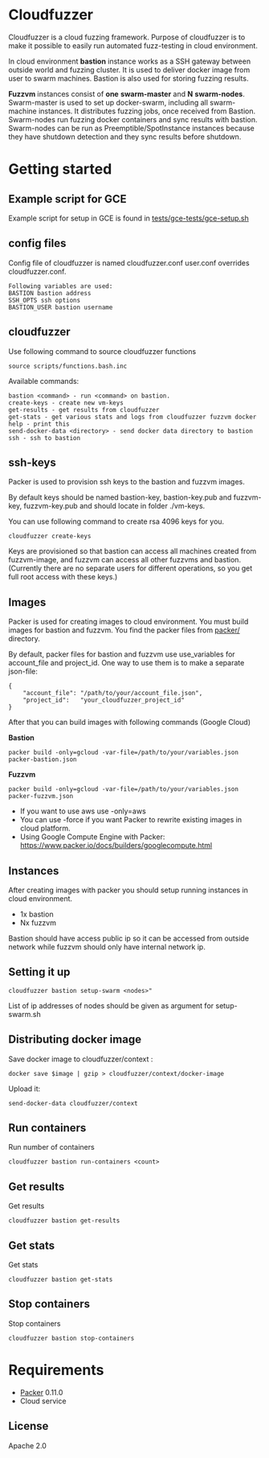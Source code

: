 # Cloudfuzzer

Cloudfuzzer is a cloud fuzzing framework. Purpose of cloudfuzzer is to make it possible to easily run automated fuzz-testing in cloud environment.

In cloud environment __bastion__ instance works as a SSH gateway between outside world and fuzzing cluster. It is used to deliver docker image from user to swarm machines. Bastion is also used for storing fuzzing results.

__Fuzzvm__ instances consist of __one__ __swarm-master__ and __N__ __swarm-nodes__. Swarm-master is used to set up docker-swarm, including all swarm-machine instances. It distributes fuzzing jobs, once received from Bastion. Swarm-nodes run fuzzing docker containers and sync results with bastion. Swarm-nodes can be run as Preemptible/SpotInstance instances because they have shutdown detection and they sync results before shutdown.

# Getting started

## Example script for GCE

Example script for setup in GCE is found in [tests/gce-tests/gce-setup.sh](tests/gce-tests/gce-setup.sh)

## config files

Config file of cloudfuzzer is named cloudfuzzer.conf
user.conf overrides cloudfuzzer.conf.
```
Following variables are used:
BASTION bastion address
SSH_OPTS ssh options
BASTION_USER bastion username
```
## cloudfuzzer

Use following command to source cloudfuzzer functions
```
source scripts/functions.bash.inc
```

Available commands:
```
bastion <command> - run <command> on bastion.
create-keys - create new vm-keys
get-results - get results from cloudfuzzer
get-stats - get various stats and logs from cloudfuzzer fuzzvm docker
help - print this
send-docker-data <directory> - send docker data directory to bastion
ssh - ssh to bastion
```

## ssh-keys

Packer is used to provision ssh keys to the bastion and fuzzvm images.

By default keys should be named bastion-key, bastion-key.pub and fuzzvm-key, fuzzvm-key.pub and should locate in folder ./vm-keys.

You can use following command to create rsa 4096 keys for you.

```
cloudfuzzer create-keys
```

Keys are provisioned so that bastion can access all machines created from fuzzvm-image, and fuzzvm can access all other fuzzvms and bastion.
(Currently there are no separate users for different operations, so you get full root access with these keys.)

## Images

Packer is used for creating images to cloud environment. You must build images for bastion and fuzzvm. You find the packer files from [packer/](packer/) directory.

By default, packer files for bastion and fuzzvm use use_variables for account_file and project_id. One way to use them is to make a separate json-file:
```
{
    "account_file":	"/path/to/your/account_file.json",
    "project_id":	"your_cloudfuzzer_project_id"
}
```

After that you can build images with following commands (Google Cloud)

__Bastion__
```
packer build -only=gcloud -var-file=/path/to/your/variables.json packer-bastion.json
```

__Fuzzvm__
```
packer build -only=gcloud -var-file=/path/to/your/variables.json packer-fuzzvm.json
```

* If you want to use aws use -only=aws
* You can use -force if you want Packer to rewrite existing images in cloud platform.
* Using Google Compute Engine with Packer: https://www.packer.io/docs/builders/googlecompute.html

## Instances

After creating images with packer you should setup running instances in cloud environment.
* 1x bastion
* Nx fuzzvm

Bastion should have access public ip so it can be accessed from outside network while fuzzvm should only have internal network ip.

## Setting it up

```
cloudfuzzer bastion setup-swarm <nodes>"
```

List of ip addresses of nodes should be given as argument for setup-swarm.sh

## Distributing docker image

Save docker image to cloudfuzzer/context :
```
docker save $image | gzip > cloudfuzzer/context/docker-image
```
Upload it:
```
send-docker-data cloudfuzzer/context
```

## Run containers

Run number of containers

```
cloudfuzzer bastion run-containers <count>
```

## Get results

Get results

```
cloudfuzzer bastion get-results
```

## Get stats

Get stats

```
cloudfuzzer bastion get-stats
```

## Stop containers

Stop containers

```
cloudfuzzer bastion stop-containers
```

# Requirements

* [Packer](https://www.packer.io/) 0.11.0
* Cloud service

License
----
Apache 2.0
